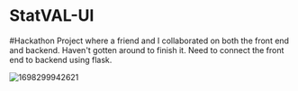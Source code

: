 # StatVAL-UI

#Hackathon Project where a friend and I collaborated on both the front end and backend. Haven't gotten around to finish it. Need to connect the front end to backend using flask.

![1698299942621](https://github.com/Zayneryze/StatVAL-UI/assets/126294296/c1d1b502-4df1-43de-9124-4e2e9af4ac24)
